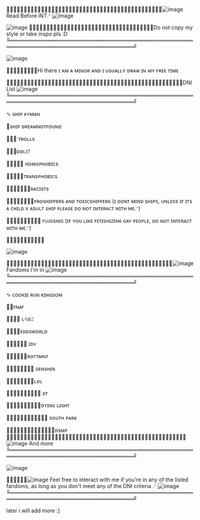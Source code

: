 ᲼᲼᲼᲼᲼᲼᲼᲼᲼᲼᲼᲼᲼᲼᲼᲼᲼᲼᲼᲼᲼᲼᲼᲼᲼᲼᲼᲼᲼᲼᲼᲼᲼᲼᲼᲼᲼᲼᲼᲼᲼᲼᲼᲼᲼![image](https://user-images.githubusercontent.com/114703263/194949449-7cc58b15-8369-4921-b06c-5d3b26151812.png)
Read Before INT.ᐟ ![image](https://user-images.githubusercontent.com/114703263/194949463-8af2c47c-077d-4c57-933d-2a852af79acc.png)




![image](https://user-images.githubusercontent.com/114703263/194954570-db827bf5-3bcc-496b-9c07-9f6795947796.png)
᲼᲼᲼᲼᲼᲼᲼᲼᲼᲼᲼᲼᲼᲼᲼᲼᲼᲼᲼᲼᲼᲼᲼᲼᲼᲼᲼᲼᲼᲼᲼᲼᲼᲼᲼᲼Do not copy my style or take inspo pls :D
╚═══════════════════════════════════════════════════════════════════════════════════╝


![image](https://user-images.githubusercontent.com/114703263/194950609-c58fb3d0-2043-4b51-ba19-e682287b2bcd.png)


᲼᲼᲼᲼᲼᲼᲼᲼᲼Hi there ɪ ᴀᴍ ᴀ ᴍɪɴᴏʀ ᴀɴᴅ ɪ ᴜsᴜᴀʟʟʏ ᴅʀᴀᴡ ɪɴ ᴍʏ ғʀᴇᴇ ᴛɪᴍᴇ

᲼᲼᲼᲼᲼᲼᲼᲼᲼᲼᲼᲼᲼᲼᲼᲼᲼᲼᲼᲼᲼᲼᲼᲼᲼᲼᲼᲼᲼᲼᲼᲼᲼᲼᲼᲼᲼᲼᲼᲼᲼᲼᲼᲼᲼᲼᲼᲼᲼᲼᲼DNI List ![image](https://user-images.githubusercontent.com/114703263/194954586-740065ba-0561-4d91-8322-f647498fb2f0.png)
╚═══════════════════════════════════════════════════════════════════════════════════╝

∿ sʜɪᴘ ᴋʏᴍᴀɴ

᲼sʜɪᴘ ᴅʀᴇᴀᴍɴᴏᴛғᴏᴜɴᴅ

᲼᲼∿ ᴛʀᴏʟʟs

᲼᲼᲼ᴅᴅʟᴄ!

᲼᲼᲼᲼∿ ʜᴏᴍᴏᴘʜᴏʙɪᴄs

᲼᲼᲼᲼᲼ᴛʀᴀɴsᴘʜᴏʙɪᴄs

᲼᲼᲼᲼᲼᲼∿ʀᴀᴄɪsᴛs

᲼᲼᲼᲼᲼᲼᲼᲼ᴘʀᴏsʜɪᴘᴘᴇʀs ᴀɴᴅ ᴛᴏxɪᴄsʜɪᴘᴘᴇʀs (ɪ ᴅᴏɴᴛ ᴍɪɴᴅ sʜɪᴘs, ᴜɴʟᴇss ɪғ ɪᴛs ᴀ ᴄʜɪʟᴅ x ᴀᴅᴜʟᴛ sʜɪᴘ ᴘʟᴇᴀsᴇ ᴅᴏ ɴᴏᴛ ɪɴᴛᴇʀᴀᴄᴛ ᴡɪᴛʜ ᴍᴇ.ᐟ)

᲼᲼᲼᲼᲼᲼᲼᲼᲼∿ ғᴜᴊᴏsʜɪs (ɪғ ʏᴏᴜ ʟɪᴋᴇ ғᴇᴛɪsʜɪᴢɪɴɢ ɢᴀʏ ᴘᴇᴏᴘʟᴇ, ᴅᴏ ɴᴏᴛ ɪɴᴛᴇʀᴀᴄᴛ ᴡɪᴛʜ ᴍᴇ.ᐟ)

᲼᲼᲼᲼᲼᲼᲼᲼᲼᲼᲼


![image](https://user-images.githubusercontent.com/114703263/194950599-3895fd95-1b20-402a-9d61-2fb6c7d3d4a1.png)


 ᲼᲼᲼᲼᲼᲼᲼᲼᲼᲼᲼᲼᲼᲼᲼᲼᲼᲼᲼᲼᲼᲼᲼᲼᲼᲼᲼᲼᲼᲼᲼᲼᲼᲼᲼᲼᲼᲼᲼᲼᲼᲼᲼᲼᲼᲼᲼᲼![image](https://user-images.githubusercontent.com/114703263/194949449-7cc58b15-8369-4921-b06c-5d3b26151812.png) Fandoms I'm in ![image](https://user-images.githubusercontent.com/114703263/194949463-8af2c47c-077d-4c57-933d-2a852af79acc.png)
╚═══════════════════════════════════════════════════════════════════════════════════╝

∿ ᴄᴏᴏᴋɪᴇ ʀᴜɴ ᴋɪɴɢᴅᴏᴍ

᲼᲼ғɴᴀғ

᲼᲼᲼∿ ʟ𝟺ᴅ𝟸

᲼᲼᲼᲼ᴇᴅᴅsᴡᴏʀʟᴅ

᲼᲼᲼᲼᲼∿ ɪᴅᴠ

᲼᲼᲼᲼᲼᲼ʀᴏᴛᴛᴍɴᴛ

᲼᲼᲼᲼᲼᲼᲼∿ ɢᴇɴsʜɪɴ

᲼᲼᲼᲼᲼᲼᲼᲼ʟᴏʟ

᲼᲼᲼᲼᲼᲼᲼᲼᲼∿ sᴛ

᲼᲼᲼᲼᲼᲼᲼᲼᲼᲼ᴅʏɪɴɢ ʟɪɢʜᴛ

᲼᲼᲼᲼᲼᲼᲼᲼᲼᲼᲼∿ sᴏᴜᴛʜ ᴘᴀʀᴋ

᲼᲼᲼᲼᲼᲼᲼᲼᲼᲼᲼᲼᲼᲼ᴅsᴍᴘ
᲼᲼᲼᲼᲼᲼᲼᲼᲼᲼᲼᲼᲼᲼᲼᲼᲼᲼᲼᲼᲼᲼᲼᲼᲼᲼᲼᲼᲼᲼᲼᲼᲼᲼᲼᲼᲼᲼᲼᲼᲼᲼᲼᲼᲼᲼᲼᲼᲼᲼᲼᲼![image](https://user-images.githubusercontent.com/114703263/194954619-3dc2b4aa-9fa9-4186-9934-296011f2a321.png)
And more
╚═══════════════════════════════════════════════════════════════════════════════════╝


![image](https://user-images.githubusercontent.com/114703263/194950609-c58fb3d0-2043-4b51-ba19-e682287b2bcd.png)

᲼᲼᲼᲼᲼᲼![image](https://user-images.githubusercontent.com/114703263/194949449-7cc58b15-8369-4921-b06c-5d3b26151812.png) Feel free to interact with me if you're in any of the listed fandoms, as long as you don't meet any of the DNI criteria .ᐟ ![image](https://user-images.githubusercontent.com/114703263/194949463-8af2c47c-077d-4c57-933d-2a852af79acc.png)
╚═══════════════════════════════════════════════════════════════════════════════════╝



later i will add more :]
